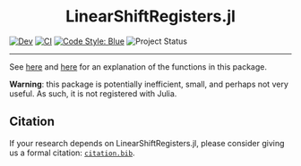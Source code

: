 <h1 align="center">
    LinearShiftRegisters.jl
</h1>

<!-- [![Stable](https://img.shields.io/badge/docs-stable-blue.svg)](https://jakewilliami.github.io/LinearShiftRegisters.jl/stable) -->
[![Dev](https://img.shields.io/badge/docs-dev-blue.svg)](https://jakewilliami.github.io/LinearShiftRegisters.jl/dev)
[![CI](https://github.com/invenia/PkgTemplates.jl/workflows/CI/badge.svg)](https://github.com/jakewilliami/LinearShiftRegisters.jl/actions?query=workflow%3ACI)
[![Code Style: Blue](https://img.shields.io/badge/code%20style-blue-4495d1.svg)](https://github.com/invenia/BlueStyle)
![Project Status](https://img.shields.io/badge/status-maturing-green)

---

See [here](https://www.wikiwand.com/en/Linear-feedback_shift_register) and [here](https://www.wikiwand.com/en/Linear_congruential_generator) for an explanation of the functions in this package.

**Warning**: this package is potentially inefficient, small, and perhaps not very useful.  As such, it is not registered with Julia.

## Citation

If your research depends on LinearShiftRegisters.jl, please consider giving us a formal citation: [`citation.bib`](./citation.bib).
